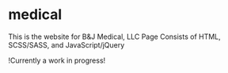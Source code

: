 # medical

This is the website for B&J Medical, LLC
Page Consists of HTML, SCSS/SASS, and JavaScript/jQuery

!Currently a work in progress!
